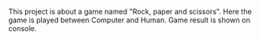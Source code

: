 This project is about a game named "Rock, paper and scissors". Here the game is played between Computer and Human. Game result is shown on console.
